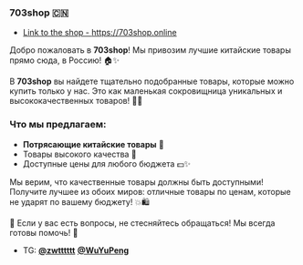 ### 703shop 🇨🇳
- [Link to the shop - https://703shop.online ](https://703shop.online)

Добро пожаловать в **703shop**! Мы привозим лучшие китайские товары прямо сюда, в Россию! 🏠✨

В **703shop** вы найдете тщательно подобранные товары, которые можно купить только у нас. Это как маленькая сокровищница уникальных и высококачественных товаров! 🎁✨

### Что мы предлагаем:
- **Потрясающие китайские товары** 🧧
- Товары высокого качества 💎
- Доступные цены для любого бюджета 💵✨

Мы верим, что качественные товары должны быть доступными! Получите лучшее из обоих миров: отличные товары по ценам, которые не ударят по вашему бюджету! 💥🛍️

💬 Если у вас есть вопросы, не стесняйтесь обращаться! Мы всегда готовы помочь! 🤗
- TG: **[@zwtttttt](https://t.me/zwtttttt)**     **[@WuYuPeng](https://t.me/WuYuPeng)**
